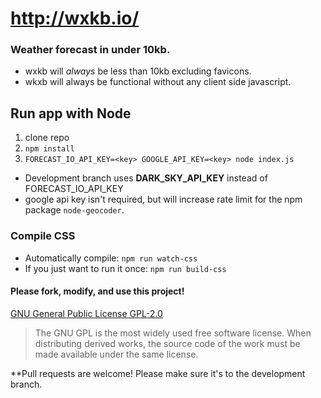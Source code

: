 # http://wxkb.io/
### Weather forecast in under 10kb.
* wxkb will *always* be less than 10kb excluding favicons.
* wkxb will always be functional without any client side javascript.


## Run app with Node
1. clone repo
2. `npm install`
3. `FORECAST_IO_API_KEY=<key> GOOGLE_API_KEY=<key> node index.js`
  * Development branch uses **DARK_SKY_API_KEY** instead of FORECAST_IO_API_KEY
  * google api key isn't required, but will increase rate limit for the npm package `node-geocoder`.


### Compile CSS
* Automatically compile: `npm run watch-css`
* If you just want to run it once: `npm run build-css`



#### Please fork, modify, and use this project!
[GNU General Public License GPL-2.0](https://opensource.org/licenses/GPL-2.0)

> The GNU GPL is the most widely used free software license. When distributing derived works, the source code of the work must be made available under the same license.


**Pull requests are welcome! Please make sure it's to the development branch.
